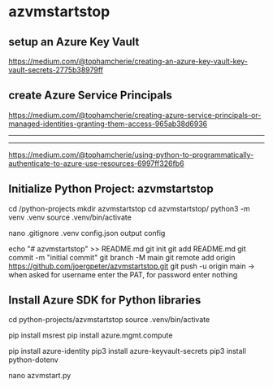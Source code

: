 # azvmstartstop  

## setup an Azure Key Vault  
https://medium.com/@tophamcherie/creating-an-azure-key-vault-key-vault-secrets-2775b38979ff  
  
  
## create Azure Service Principals  
https://medium.com/@tophamcherie/creating-azure-service-principals-or-managed-identities-granting-them-access-965ab38d6936  


*********************************************************

*********************************************************
https://medium.com/@tophamcherie/using-python-to-programmatically-authenticate-to-azure-use-resources-6997ff326fb6


## Initialize Python Project: azvmstartstop  
  
cd /python-projects
mkdir azvmstartstop
cd azvmstartstop/
python3 -m venv .venv
source .venv/bin/activate


nano .gitignore
.venv
config.json
output
config


echo "# azvmstartstop" >> README.md
git init
git add README.md
git commit -m "initial commit"
git branch -M main
git remote add origin https://github.com/joergpeter/azvmstartstop.git
git push -u origin main
  -> when asked for username enter the PAT, for password enter nothing



## Install Azure SDK for Python libraries  

cd python-projects/azvmstartstop
source .venv/bin/activate

pip install msrest
pip install azure.mgmt.compute

pip install azure-identity
pip3 install azure-keyvault-secrets
pip3 install python-dotenv

nano azvmstart.py
